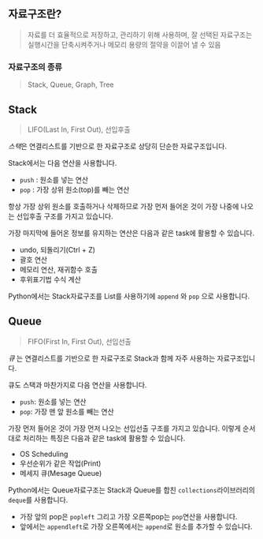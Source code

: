 ## 자료구조란?

>  자료를 더 효율적으로 저장하고, 관리하기 위해 사용하며, 잘 선택된 자료구조는 실행시간을 단축시켜주거나 메모리 용량의 절약을 이끌어 낼 수 있음

### 자료구조의 종류

> Stack, Queue, Graph, Tree

## Stack

> LIFO(Last In, First Out), 선입후출

*스택*은 연결리스트를 기반으로 한 자료구조로 상당히 단순한 자료구조입니다.

Stack에서는 다음 연산을 사용합니다.

- `push` : 원소를 넣는 연산
- `pop` : 가장 상위 원소(top)를 빼는 연산

항상 가장 상위 원소를 호출하거나 삭제하므로 가장 먼저 들어온 것이 가장 나중에 나오는 선입후출 구조를 가지고 있습니다.

가장 마지막에 들어온 정보를 유지하는 연산은 다음과 같은 task에 활용할 수 있습니다.

- undo, 되돌리기(Ctrl + Z)
- 괄호 연산
- 메모리 연산, 재귀함수 호출
- 후위표기법 수식 계산

Python에서는 Stack자료구조를 List를 사용하기에 `append` 와 `pop` 으로 사용합니다.

## Queue

> FIFO(First In, First Out), 선입선출

*큐* 는 연결리스트를 기반으로 한 자료구조로 Stack과 함께 자주 사용하는 자료구조입니다.

큐도 스택과 마찬가지로 다음 연산을 사용합니다.

- `push`: 원소를 넣는 연산
- `pop`: 가장 맨 앞 원소를 빼는 연산

가장 먼저 들어온 것이 가장 먼저 나오는 선입선출 구조를 가지고 있습니다. 이렇게 순서대로 처리하는 특징은 다음과 같은 task에 활용할 수 있습니다.

- OS Scheduling
- 우선순위가 같은 작업(Print)
- 메세지 큐(Mesage Queue)

Python에서는 Queue자료구조는 Stack과 Queue를 합친 `collections`라이브러리의 `deque`를 사용합니다.

- 가장 앞의 pop은 `popleft` 그리고 가장 오른쪽pop는 `pop`연산을 사용합니다.
- 앞에서는 `appendleft`로 가장 오른쪽에서는 `append`로 원소를 추가할 수 있습니다.